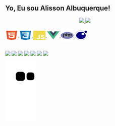 ## Yo, Eu sou Alisson Albuquerque!
<div align="center">
  <a href="https://github.com/alissonalbuquerque">

  <img height="180em" src="https://github-readme-stats.vercel.app/api?username=alissonalbuquerque&show_icons=true&theme=dark&include_all_commits=true&count_private=true" />

  <img height="180em" src="https://github-readme-stats.vercel.app/api/top-langs/?username=alissonalbuquerque&layout=compact&langs_count=7&theme=dark" />
</div>
<div style="display: inline_block"><br>
  <img align="center" alt="Alisson-html5" height="30" width="40" src="https://raw.githubusercontent.com/devicons/devicon/master/icons/html5/html5-original.svg">
  <img align="center" alt="Alisson-css3" height="30" width="40" src="https://raw.githubusercontent.com/devicons/devicon/master/icons/css3/css3-original.svg">
  <img align="center" alt="Alisson-js" height="30" width="40" src="https://raw.githubusercontent.com/devicons/devicon/master/icons/javascript/javascript-plain.svg">
  <img align="center" alt="Alisson-vuejs" height="30" width="40" src="https://raw.githubusercontent.com/devicons/devicon/master/icons/vuejs/vuejs-original.svg">
  <img align="center" alt="Alisson-php" height="40" width="40" src="https://raw.githubusercontent.com/devicons/devicon/master/icons/php/php-original.svg">
  <img align="center" alt="Alisson-lua" height="30" width="40" src="https://raw.githubusercontent.com/devicons/devicon/master/icons/lua/lua-plain.svg">
</div>
  
  ##
  
<div> 
  <a href="" target="_blank"><img src="https://img.shields.io/badge/YouTube-FF0000?style=for-the-badge&logo=youtube&logoColor=white" target="_blank"></a>
  <a href="" target="_blank"><img src="https://img.shields.io/badge/-Instagram-%23E4405F?style=for-the-badge&logo=instagram&logoColor=white" target="_blank"></a>
 	<a href="" target="_blank"><img src="https://img.shields.io/badge/Twitch-9146FF?style=for-the-badge&logo=twitch&logoColor=white" target="_blank"></a>
  <a href="" target="_blank"><img src="https://img.shields.io/badge/Discord-7289DA?style=for-the-badge&logo=discord&logoColor=white" target="_blank"></a> 
  <a href="mailto:"><img src="https://img.shields.io/badge/Gmail-D14836?style=for-the-badge&logo=gmail&logoColor=white" target="_blank"></a>
  <a href="" target="_blank"><img src="https://img.shields.io/badge/LinkedIn-0077B5?style=for-the-badge&logo=linkedin&logoColor=white" target="_blank"></a>
  <a href="" target="_blank"><img src="https://img.shields.io/badge/Medium-12100E?style=for-the-badge&logo=medium&logoColor=white" target="_blank"></a>
 
  ![Snake animation](https://github.com/alissonalbuquerque/alissonalbuquerque/blob/output/github-contribution-grid-snake.svg)
</div>
